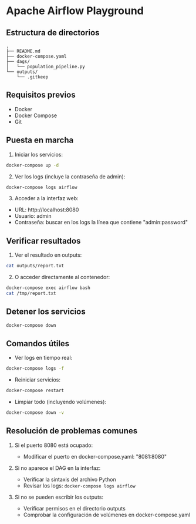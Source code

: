 # Apache Airflow Playground

## Estructura de directorios

```
.
├── README.md
├── docker-compose.yaml
├── dags/
│   └── population_pipeline.py
└── outputs/
    └── .gitkeep
```

## Requisitos previos
- Docker
- Docker Compose
- Git

## Puesta en marcha

1. Iniciar los servicios:
```bash
docker-compose up -d
```

2. Ver los logs (incluye la contraseña de admin):
```bash
docker-compose logs airflow
```

3. Acceder a la interfaz web:
- URL: http://localhost:8080
- Usuario: admin
- Contraseña: buscar en los logs la línea que contiene "admin:password"

## Verificar resultados

1. Ver el resultado en outputs:
```bash
cat outputs/report.txt
```

2. O acceder directamente al contenedor:
```bash
docker-compose exec airflow bash
cat /tmp/report.txt
```

## Detener los servicios

```bash
docker-compose down
```

## Comandos útiles

- Ver logs en tiempo real:
```bash
docker-compose logs -f
```

- Reiniciar servicios:
```bash
docker-compose restart
```

- Limpiar todo (incluyendo volúmenes):
```bash
docker-compose down -v
```

## Resolución de problemas comunes

1. Si el puerto 8080 está ocupado:
   - Modificar el puerto en docker-compose.yaml: "8081:8080"

2. Si no aparece el DAG en la interfaz:
   - Verificar la sintaxis del archivo Python
   - Revisar los logs: `docker-compose logs airflow`

3. Si no se pueden escribir los outputs:
   - Verificar permisos en el directorio outputs
   - Comprobar la configuración de volúmenes en docker-compose.yaml



